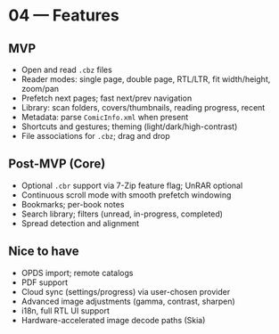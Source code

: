 # 04 — Features

## MVP
- Open and read `.cbz` files
- Reader modes: single page, double page, RTL/LTR, fit width/height, zoom/pan
- Prefetch next pages; fast next/prev navigation
- Library: scan folders, covers/thumbnails, reading progress, recent
- Metadata: parse `ComicInfo.xml` when present
- Shortcuts and gestures; theming (light/dark/high-contrast)
- File associations for `.cbz`; drag and drop

## Post-MVP (Core)
- Optional `.cbr` support via 7-Zip feature flag; UnRAR optional
- Continuous scroll mode with smooth prefetch windowing
- Bookmarks; per-book notes
- Search library; filters (unread, in-progress, completed)
- Spread detection and alignment

## Nice to have
- OPDS import; remote catalogs
- PDF support
- Cloud sync (settings/progress) via user-chosen provider
- Advanced image adjustments (gamma, contrast, sharpen)
- i18n, full RTL UI support
- Hardware-accelerated image decode paths (Skia)
